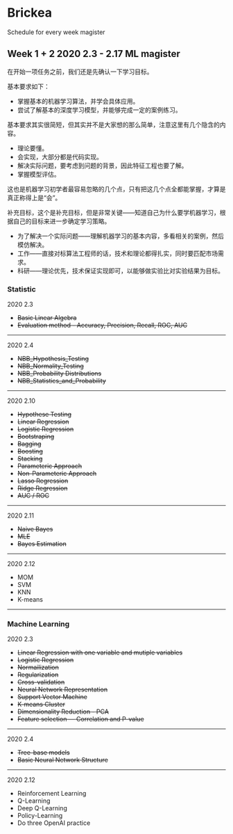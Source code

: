 # Brickea

Schedule for every week magister

## Week 1 + 2 2020 2.3 - 2.17  ML magister

在开始一项任务之前，我们还是先确认一下学习目标。

基本要求如下：

* 掌握基本的机器学习算法，并学会具体应用。
* 尝试了解基本的深度学习模型，并能够完成一定的案例练习。

基本要求其实很简短，但其实并不是大家想的那么简单，注意这里有几个隐含的内容。

* 理论要懂。
* 会实现，大部分都是代码实现。
* 解决实际问题，要考虑到问题的背景，因此特征工程也要了解。
* 掌握模型评估。

这也是机器学习初学者最容易忽略的几个点，只有把这几个点全都能掌握，才算是真正称得上是“会”。

补充目标，这个是补充目标，但是非常关键——知道自己为什么要学机器学习，根据自己的目标来进一步确定学习策略。

* 为了解决一个实际问题——理解机器学习的基本内容，多看相关的案例，然后模仿解决。
* 工作——直接对标算法工程师的话，技术和理论都得扎实，同时要匹配市场需求。
* 科研——理论优先，技术保证实现即可，以能够做实验比对实验结果为目标。

### Statistic 

2020 2.3

* ~~Basic Linear Algebra~~
* ~~Evaluation method - Accuracy, Precision, Recall, ROC, AUC~~
---

2020 2.4

* ~~NBB_Hypothesis_Testing~~
* ~~NBB_Normality_Testing~~
* ~~NBB_Probability Distributions~~
* ~~NBB_Statistics_and_Probability~~

---

2020 2.10

* ~~Hypothese Testing~~
* ~~Linear Regression~~
* ~~Logistic Regression~~
* ~~Bootstraping~~
* ~~Bagging~~
* ~~Boosting~~
* ~~Stacking~~
* ~~Parameteric Approach~~
* ~~Non-Parameteric Approach~~
* ~~Lasso Regression~~
* ~~Ridge Regression~~
* ~~AUC / ROC~~

---

2020 2.11

* ~~Naive Bayes~~
* ~~MLE~~
* ~~Bayes Estimation~~

---

2020 2.12

* MOM
* SVM
* KNN
* K-means

---


### Machine Learning

2020 2.3

* ~~Linear Regression with one variable and mutiple variables~~
* ~~Logistic Regression~~
* ~~Normailization~~
* ~~Regularization~~
* ~~Cross-validation~~
* ~~Neural Network Representation~~
* ~~Support Vector Machine~~
* ~~K-means Cluster~~
* ~~Dimensionality Reduction - PCA~~
* ~~Feature selection — Correlation and P-value~~
---

2020 2.4

* ~~Tree-base models~~
* ~~Basic Neural Network Structure~~

---

2020 2.12

* Reinforcement Learning
* Q-Learning
* Deep Q-Learning
* Policy-Learning
* Do three OpenAI practice

